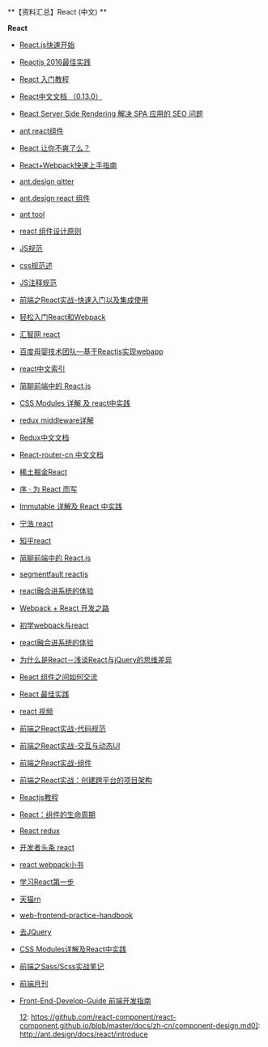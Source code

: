 ﻿**【资料汇总】React (中文) **

**React**

 
- [React.js快速开始][1]
- [Reactjs 2016最佳实践][2]
- [React 入门教程][3]
- [React中文文档 （0.13.0）][4]
- [React Server Side Rendering 解决 SPA 应用的 SEO 问题][5]
- [ant react组件][6]
- [React 让你不爽了么？][7]
- [React+Webpack快速上手指南][8]
- [ant.design gitter][9]
- [ant.design react 组件 ][10]
- [ant tool][11]
- [react 组件设计原则][12]
- [JS规范 ][13]
- [css规范述][14]
- [JS注释规范][15]
- [前端之React实战-快速入门以及集成使用][16]
- [轻松入门React和Webpack][17]
- [汇智网 react][18]
- [百度母婴技术团队—基于Reactjs实现webapp][19]
- [react中文索引][20]
- [简聊前端中的 React.js][21]
- [CSS Modules 详解 及 react中实践][22]
- [redux middleware详解][23]
- [Redux中文文档][24]
- [React-router-cn 中文文档][25]
- [稀土掘金React][26]
- [序 · 为 React 而写][27]
- [Immutable 详解及 React 中实践][28]
- [宁浩 react][29]
- [知乎react][30]
- [简聊前端中的 React.js][31]
- [segmentfault reactjs][32]
- [react融合进系统的体验][33]
- [Webpack + React 开发之路][34]
- [初学webpack与react][35]
- [react融合进系统的体验][36]
- [为什么是React－浅谈React与jQuery的思维差异][37]
- [React 组件之间如何交流][38]
- [React 最佳实践][39]
- [react 视频][40]
- [前端之React实战-代码规范][41]
- [前端之React实战-交互与动态UI][42]
- [前端之React实战-组件][43]
- [前端之React实战：创建跨平台的项目架构][44]
- [Reactjs教程][45]
- [React：组件的生命周期][46]
- [React redux][47]
- [开发者头条 react][48]
- [react webpack小书][49]
- [学习React第一步][50]
- [天猫rn][51]
- [web-frontend-practice-handbook][52]
- [去JQuery][53]
- [CSS Modules详解及React中实践][54]
- [前端之Sass/Scss实战笔记][55]
- [前端月刊][56]
- [Front-End-Develop-Guide 前端开发指南][57]

  [12]: https://github.com/react-component/react-component.github.io/blob/master/docs/zh-cn/component-design.md0]: http://ant.design/docs/react/introduce


  [1]: http://www.phperz.com/article/15/0712/140537.html#
  [2]: http://www.alloyteam.com/2016/01/reactjs-best-practices-for-2016/
  [3]: https://hulufei.gitbooks.io/react-tutorial/content/introduction.html
  [4]: http://reactjs.cn/
  [5]: https://www.v2ex.com/t/242209#reply3
  [6]: https://github.com/react-component
  [7]: https://github.com/ReactDemos/react-makes-you-sad
  [8]: http://www.jianshu.com/p/418e48e0cef1
  [9]: https://gitter.im/ant-design/ant-design
  [10]: http://ant.design/docs/react/introduce
  [11]: http://ant-tool.github.io/esign/docs/react/introduce
  [12]: https://github.com/react-component/react-component.github.io/blob/master/docs/zh-cn/code-style/js.md
  [13]: https://github.com/react-component/react-component.github.io/blob/master/docs/zh-cn/code-style/js.md
  [14]: https://github.com/react-component/react-component.github.io/blob/master/docs/zh-cn/code-style/css.md
  [15]: https://github.com/react-component/react-component.github.io/blob/master/docs/zh-cn/code-style/comment.md
  [16]: https://segmentfault.com/a/1190000003745823
  [17]: https://segmentfault.com/a/1190000002767365https://segmentfault.com/a/1190000003745823
  [18]: http://www.hubwiz.com/course/552762019964049d1872fc88/?ch=alloyteam
  [19]: https://github.com/my-fe/wiki/issues/1
  [20]: http://nav.react-china.org/#docs
  [21]: https://segmentfault.com/a/1190000002800505
  [22]: http://zhuanlan.zhihu.com/purerender/20495964
  [23]: http://zhuanlan.zhihu.com/purerender/20597452http://zhuanlan.zhihu.com/purerender/20495964
  [24]: http://camsong.github.io/redux-in-chinese/
  [25]: https://github.com/react-guide/react-router-cn
  [26]: http://gold.xitu.io/#/tag/React.js
  [27]: http://zhuanlan.zhihu.com/purerender/20291835
  [28]: http://zhuanlan.zhihu.com/purerender/20295971
  [29]: http://ninghao.net/course
  [30]: https://www.zhihu.com/topic/20013159
  [31]: https://segmentfault.com/a/1190000002800505
  [32]: https://segmentfault.com/t/react.js
  [33]: https://segmentfault.com/a/1190000004512493
  [34]: https://segmentfault.com/a/1190000004506929
  [35]: https://segmentfault.com/a/1190000003768578https://segmentfault.com/a/1190000004506929
  [36]: https://segmentfault.com/a/1190000004512493https://segmentfault.com/a/1190000004506929
  [37]: https://segmentfault.com/a/1190000004336256https://segmentfault.com/a/1190000004506929
  [38]: http://www.60sky.com/2015/09/03/2015-07-19-react-component-communicate/fault.com/a/1190000004336256https://segmentfault.com/a/1190000004506929
  [39]: https://github.com/camsong/blog/issues
  [40]: https://www.youtube.com/playlist?list=PLb0IAmt7-GS0M8Q95RIc2lOM6nc77q1IY#reactjsconf2016
  [41]: https://segmentfault.com/a/1190000003789022
  [42]: https://segmentfault.com/a/1190000003748297https://segmentfault.com/a/1190000003789022
  [43]: https://segmentfault.com/a/1190000003748289https://segmentfault.com/a/1190000003789022
  [44]: https://segmentfault.com/a/1190000003986685
  [45]: http://courses.reactjsprogram.com/courses/reactjsfundamentals/lectures/821020
  [46]: https://segmentfault.com/a/1190000004168886
  [47]: https://github.com/ReactDemos/react-redux-tutorial
  [48]: http://toutiao.io/search?utf8=%E2%9C%93&q=react
  [49]: https://fakefish.github.io/react-webpack-cookbook/?hmsr=toutiao.io&utm_medium=toutiao.io&utm_source=toutiao.io
  [50]: https://github.com/icepy/_posts/issues/13
  [51]: https://github.com/tmallfe/tmallfe.github.io/issues
  [52]: https://github.com/FrontEnd-Blog/web-frontend-practice-handbook/blob/master/Introduction/my-frontend-road.md
  [53]: https://github.com/oneuijs/You-Dont-Need-jQuery/blob/master/README.zh-CN.md
  [54]: https://segmentfault.com/a/1190000004300065
  [55]: https://segmentfault.com/a/1190000003742313
  [56]: http://www.kancloud.cn/jsfront/month/121655
  [57]: https://github.com/FrontEnd-Blog/Front-End-Develop-Guide
